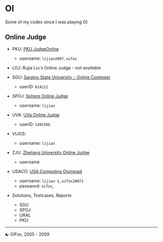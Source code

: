 OI
===

Some of my codes since I was playing OI.

Online Judge
---

* PKU: [PKU JudgeOnline](http://poj.org/)
    - username: `lijian2007`, `oifox`

* LOJ: Rujia Liu's Online Judge - *not available*

* SGU: [Saratov State University :: Online Contester](http://acm.sgu.ru/)
    - userID: `014212`

* SPOJ: [Sphere Online Judge](http://www.spoj.com/)
    - username: `lijian`

* UVA: [UVa Online Judge](http://uva.onlinejudge.org/)
    - userID: `149150G`

* VIJOS: [](https://vijos.org/)
    - username: `lijian`

* ZJU: [Zhejiang University Online Judge](http://acm.zju.edu.cn/onlinejudge/)
    - username

* USACO: [USA Computing Olympiad](http://cerberus.delosent.com:791/usacogate)
    - username: `lijian-1`, `oifox20071`
    - password: `oifox`, 

* Solutions, Testcases, Reports
    - SGU
    - SPOJ
    - URAL
    - PKU

---
☯  OIFox, 2005 - 2009
